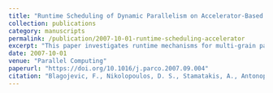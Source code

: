 ```yaml
---
title: "Runtime Scheduling of Dynamic Parallelism on Accelerator-Based Multi-Core Systems"
collection: publications
category: manuscripts
permalink: /publication/2007-10-01-runtime-scheduling-accelerator
excerpt: "This paper investigates runtime mechanisms for multi-grain parallelism scheduling on heterogeneous multi-core systems, introducing S-MGPS for dynamic optimization on the Cell Broadband Engine."
date: 2007-10-01
venue: "Parallel Computing"
paperurl: "https://doi.org/10.1016/j.parco.2007.09.004"
citation: "Blagojevic, F., Nikolopoulos, D. S., Stamatakis, A., Antonopoulos, C. D., & Curtis-Maury, M. (2007). \"Runtime Scheduling of Dynamic Parallelism on Accelerator-Based Multi-Core Systems.\" *Parallel Computing*, 33(10), 700–719. https://doi.org/10.1016/j.parco.2007.09.004"
---
```

